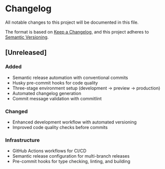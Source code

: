 # Changelog

All notable changes to this project will be documented in this file.

The format is based on [Keep a Changelog](https://keepachangelog.com/en/1.0.0/),
and this project adheres to [Semantic Versioning](https://semver.org/spec/v2.0.0.html).

## [Unreleased]

### Added
- Semantic release automation with conventional commits
- Husky pre-commit hooks for code quality
- Three-stage environment setup (development → preview → production)
- Automated changelog generation
- Commit message validation with commitlint

### Changed
- Enhanced development workflow with automated versioning
- Improved code quality checks before commits

### Infrastructure
- GitHub Actions workflows for CI/CD
- Semantic release configuration for multi-branch releases
- Pre-commit hooks for type checking, linting, and building
